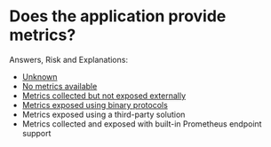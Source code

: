 # Does the application provide metrics?

Answers, Risk and Explanations:

* [Unknown](./04-app-observability/appobsq02/exp01.md)<div class="risk-box unknown"></div>
* [No metrics available](./04-app-observability/appobsq02/exp02.md)<div class="risk-box medium"></div>
* [Metrics collected but not exposed externally](./04-app-observability/appobsq02/exp03.md)<div class="risk-box medium"></div>
* [Metrics exposed using binary protocols](./04-app-observability/appobsq02/exp04.md)<div class="risk-box medium"></div>
* Metrics exposed using a third-party solution<div class="risk-box low"></div>
* Metrics collected and exposed with built-in Prometheus endpoint support<div class="risk-box low"></div>
